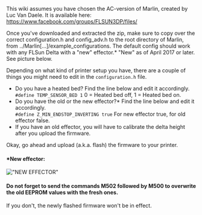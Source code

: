 This wiki assumes you have chosen the AC-version of Marlin, created by Luc Van Daele.
It is available here: https://www.facebook.com/groups/FLSUN3DP/files/

Once you've downloaded and extracted the zip, make sure to copy over the correct configuration.h and config_adv.h to the root directory of Marlin, from ../Marlin[...]/example_configurations. 
The default config should work with any FLSun Delta with a "new" effector.* "New" as of April 2017 or later. See picture below.

Depending on what kind of printer setup you have, there are a couple of things you might need to edit in the `configuration.h` file.  
* Do you have a heated bed? Find the line below and edit it accordingly.  
`#define TEMP_SENSOR_BED 1` 0 = Heated bed off, 1 = Heated bed on.
* Do you have the old or the new effector?* Find the line below and edit it accordingly.  
`#define Z_MIN_ENDSTOP_INVERTING true` For new effector true, for old effector false.  
* If you have an old effector, you will have to calibrate the delta height after you upload the firmware.

Okay, go ahead and upload (a.k.a. flash) the firmware to your printer.

#### *New effector:
!["NEW EFFECTOR"](https://scontent-arn2-1.xx.fbcdn.net/v/t1.0-9/18010586_10155184832969898_4740342755464095595_n.jpg?oh=7080f7925ba50625338a98816b1b9116&oe=59853FD3)

#### Do not forget to send the commands M502 followed by M500 to overwrite the old EEPROM values with the fresh ones.

If you don't, the newly flashed firmware won't be in effect.

